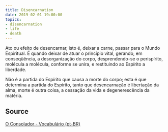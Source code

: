 ```yaml
---
title: Disencarnation
date: 2019-02-01 19:00:00
topics:
- disencarnation
- life
- death
---
```


Ato ou efeito de desencarnar, isto é, deixar a carne, passar para o Mundo Espiritual. É quando 
deixar de atuar o princípio vital, gerando, em conseqüência, a desorganização do corpo, desprendendo-se 
o perispírito, molécula a molécula, conforme se unira, e restituindo ao Espírito a liberdade. 

Não é a partida do Espírito que causa a morte do corpo; esta é que determina a partida do Espírito, 
tanto que desencarnação é libertação da alma, morte é outra coisa, a cessação da vida e degenerescência da matéria.

## Source
[O Consolador - Vocabulário (pt-BR)](http://www.oconsolador.com.br/linkfixo/vocabulario/principal.html)


